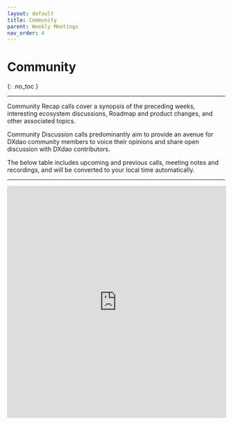 ```yaml
---
layout: default
title: Community
parent: Weekly Meetings
nav_order: 4
---
```


# Community
{: .no_toc }

---

Community Recap calls cover a synopsis of the preceding weeks, interesting ecosystem discussions, Roadmap and product changes, and other associated topics. 

Community Discussion calls predominantly aim to provide an avenue for DXdao community members to voice their opinions and share open discussion with DXdao contributors. 

The below table includes upcoming and previous calls, meeting notes and recordings, and will be converted to your local time automatically.

___

 <iframe class="airtable-embed" src="https://airtable.com/embed/shrhbMZ6NTJfPv1G6?backgroundColor=teal&viewControls=on" frameborder="0" onmousewheel="" width="100%" height="533" style="background: transparent; border: 1px solid #ccc;"></iframe>
       